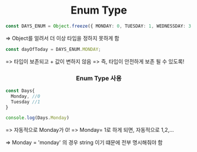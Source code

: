 <h1 align="center">
Enum Type
</h1>

```ts
const DAYS_ENUM = Object.freeze({ MONDAY: 0, TUESDAY: 1, WEDNESSDAY: 3 });
```

=> Object를 얼려서 더 이상 타입을 정하지 못하게 함

```ts
const dayOfToday = DAYS_ENUM.MONDAY;
```

=> 타입이 보존되고 + 값이 변하지 않음
=> 즉, 타입이 안전하게 보존 될 수 있도록!

<h3 align="center">
Enum Type 사용
</h3>

```ts
const Days{
  Monday, //0
  Tuesday //1
}

console.log(Days.Monday)
```

=> 자동적으로 Monday가 0!
=> Monday= 1로 하게 되면, 자동적으로 1,2,...

=> Monday = 'monday' 의 경우 string 이기 떄문에 전부 명시해줘야 함
